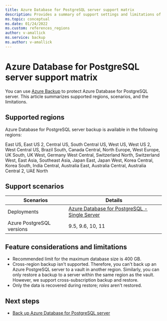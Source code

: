 ```yaml
---
title: Azure Database for PostgreSQL server support matrix
description: Provides a summary of support settings and limitations of Azure Database for PostgreSQL server backup.
ms.topic: conceptual
ms.date: 01/24/2022
ms.custom: references_regions
author: v-amallick
ms.service: backup
ms.author: v-amallick
---
```


# Azure Database for PostgreSQL server support matrix

You can use [Azure Backup](./backup-overview.md) to protect Azure Database for PostgreSQL server. This article summarizes supported regions, scenarios, and the limitations.

## Supported regions

Azure Database for PostgreSQL server backup is available in the following regions:

East US, East US 2, Central US, South Central US, West US, West US 2, West Central US, Brazil South, Canada Central, North Europe, West Europe, UK South, UK West, Germany West Central, Switzerland North, Switzerland West, East Asia, Southeast Asia, Japan East, Japan West, Korea Central, Korea South, India Central, Australia East, Australia Central, Australia Central 2, UAE North

## Support scenarios

|Scenarios  | Details  |
|---------| ---------|
|Deployments   |  [Azure Database for PostgreSQL - Single Server](../postgresql/overview.md#azure-database-for-postgresql---single-server)     |
|Azure PostgreSQL versions    |   9.5, 9.6, 10, 11    |

## Feature considerations and limitations

- Recommended limit for the maximum database size is 400 GB.
- Cross-region backup isn't supported. Therefore, you can't back up an Azure PostgreSQL server to a vault in another region. Similarly, you can only restore a backup to a server within the same region as the vault. However, we support cross-subscription backup and restore. 
- Only the data is recovered during restore; _roles_ aren't restored.

## Next steps

- [Back up Azure Database for PostgreSQL server](backup-azure-database-postgresql.md)